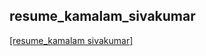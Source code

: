 ## resume_kamalam_sivakumar
[[resume_kamalam sivakumar]](https://github.com/KamalamSivakumar/KamalamSivakumar.github.io/blob/main/resume_kamalam_sivakumar.pdf)
